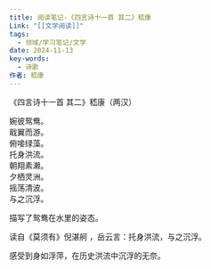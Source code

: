 ```yaml
---
title: 阅读笔记-《四言诗十一首 其二》嵇康
Link: "[[文学阅读]]"
tags:
  - 领域/学习笔记/文学
date: 2024-11-13
key-words:
  - 诗歌
作者: 嵇康
---
```

《四言诗十一首 其二》嵇康（两汉）

婉彼鸳鸯。  
戢翼而游。  
俯唼绿藻。  
托身洪流。  
朝翔素濑。  
夕栖灵洲。  
摇荡清波。  
与之沉浮。

描写了鸳鸯在水里的姿态。

读自《莫须有》倪湛舸 ，岳云言：托身洪流，与之沉浮。

感受到身如浮萍，在历史洪流中沉浮的无奈。